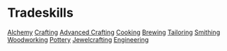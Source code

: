 <!-- TITLE: Tradeskills -->
<!-- SUBTITLE: Magnos is a capitalistic universe. To make the most of your time in Magnos, you may want to take up some hobbies and entrepreneurial ventures -->

# Tradeskills

[Alchemy](alchemy)
[Crafting](crafting)
[Advanced Crafting](advanced-crafting)
[Cooking](cooking)
[Brewing](brewing)
[Tailoring](tailoring)
[Smithing](smithing)
[Woodworking](woodworking)
[Pottery](pottery)
[Jewelcrafting](jewelcrafting)
[Engineering](engineering)